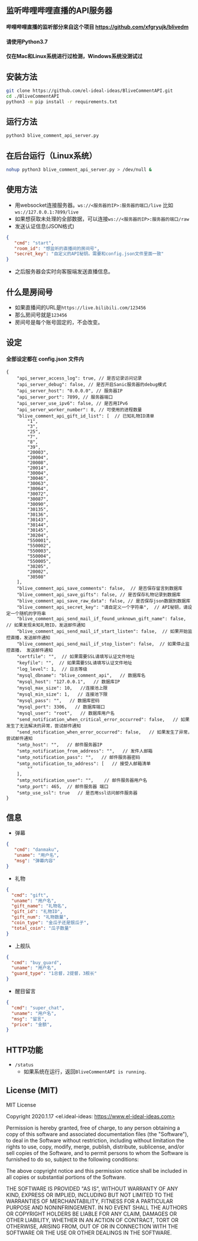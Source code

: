 ## 监听哔哩哔哩直播的API服务器
#### 哔哩哔哩直播的监听部分来自这个项目 https://github.com/xfgryujk/blivedm

#### 请使用Python3.7 
#### 仅在Mac和Linux系统进行过检测，Windows系统没测试过

## 安装方法
```bash
git clone https://github.com/el-ideal-ideas/BliveCommentAPI.git
cd ./BliveCommentAPI
python3 -m pip install -r requirements.txt
```

## 运行方法
```bash
python3 blive_comment_api_server.py
```

## 在后台运行（Linux系统）
```bash
nohup python3 blive_comment_api_server.py > /dev/null &
```

## 使用方法
- 用websocket连接服务器。`ws://<服务器的IP>:服务器的端口/live` 比如 `ws://127.0.0.1:7899/live`
- 如果想获取未处理的全部数据，可以连接`ws://<服务器的IP>:服务器的端口/raw`
- 发送认证信息(JSON格式)
```json
{
   "cmd": "start",
   "room_id": "想监听的直播间的房间号",
   "secret_key": "自定义的API秘钥。需要和config.json文件里面一致"
}
```
- 之后服务器会实时向客服端发送直播信息。

## 什么是房间号
- 如果直播间的URL是`https://live.bilibili.com/123456`
- 那么房间号就是`123456`
- 房间号是每个账号固定的，不会改变。

## 设定
#### 全部设定都在 config.json 文件内

```
{
    "api_server_access_log": true, // 是否记录访问记录
    "api_server_debug": false, // 是否开启Sanic服务器的debug模式
    "api_server_host": "0.0.0.0", // 服务器IP
    "api_server_port": 7899, // 服务器端口 
    "api_server_use_ipv6": false, // 是否用IPv6
    "api_server_worker_number": 8, // 可使用的进程数量
    "blive_comment_api_gift_id_list": [  // 已知礼物ID清单
        "1",
        "3",
        "25",
        "7",
        "8",
        "39",
        "20003",
        "20004",
        "20008",
        "20014",
        "30004",
        "30046",
        "30063",
        "30064",
        "30072",
        "30087",
        "30090",
        "30135",
        "30136",
        "30143",
        "30144",
        "30145",
        "30204",
        "550001",
        "550002",
        "550003",
        "550004",
        "550005",
        "30205",
        "20002",
        "30508"
    ],
    "blive_comment_api_save_comments": false,  // 是否保存留言到数据库
    "blive_comment_api_save_gifts": false, // 是否保存礼物记录到数据库
    "blive_comment_api_save_raw_data": false, // 是否保存json数据到数据库
    "blive_comment_api_secret_key": "请自定义一个字符串",  // API秘钥，请设定一个随机的字符串
    "blive_comment_api_send_mail_if_found_unknown_gift_name": false, // 如果发现未知礼物ID，发送邮件通知
    "blive_comment_api_send_mail_if_start_listen": false,  // 如果开始监控直播，发送邮件通知
    "blive_comment_api_send_mail_if_stop_listen": false,  // 如果停止监控直播， 发送邮件通知
    "certfile": "",  // 如果需要SSL请填写认证文件地址
    "keyfile": "",  // 如果需要SSL请填写认证文件地址
    "log_level": 1,  // 日志等级
    "mysql_dbname": "blive_comment_api",   // 数据库名
    "mysql_host": "127.0.0.1",   // 数据库IP
    "mysql_max_size": 10,   //连接池上限
    "mysql_min_size": 1,   // 连接池下限
    "mysql_pass": "",   // 数据库密码
    "mysql_port": 3306,   // 数据库端口
    "mysql_user": "root",   // 数据库用户名
    "send_notification_when_critical_error_occurred": false,   // 如果发生了无法解决的异常，尝试邮件通知
    "send_notification_when_error_occurred": false,   // 如果发生了异常， 尝试邮件通知
    "smtp_host": "",   // 邮件服务器IP
    "smtp_notification_from_address": "",   // 发件人邮箱
    "smtp_notification_pass": "",   // 邮件服务器密码
    "smtp_notification_to_address": [   // 接受人邮箱清单
        ""
    ],
    "smtp_notification_user": "",    // 邮件服务器用户名
    "smtp_port": 465,  // 邮件服务器 端口
    "smtp_use_ssl": true   // 是否用ssl访问邮件服务器
}
```

## 信息
- 弹幕
```json
{
   "cmd": "danmaku",
   "uname": "用户名",
   "msg": "弹幕内容"
}
```
- 礼物
```json
{
  "cmd": "gift",
  "uname": "用户名",
  "gift_name": "礼物名",
  "gift_id": "礼物ID",
  "gift_num": "礼物数量",
  "coin_type": "金瓜子还是银瓜子",
  "total_coin": "瓜子数量"
}
```
- 上舰队
```json
{
  "cmd": "buy_guard",
  "uname": "用户名",
  "guard_type": "1总督，2提督，3舰长"
}
```
- 醒目留言
```json
{
  "cmd": "super_chat",
  "uname": "用户名",
  "msg": "留言",
  "price": "金额",
}
```

## HTTP功能
- `/status`
    - 如果系统在运行，返回`BliveCommentAPI is running.`
    
## License (MIT)
MIT License

Copyright 2020.1.17 <el.ideal-ideas: https://www.el-ideal-ideas.com>

Permission is hereby granted, free of charge, to any person obtaining 
a copy of this software and associated documentation files (the "Software"), 
to deal in the Software without restriction, including without limitation the 
rights to use, copy, modify, merge, publish, distribute, sublicense, and/or sell 
copies of the Software, and to permit persons to whom the Software is furnished 
to do so, subject to the following conditions:

The above copyright notice and this permission notice shall be included in 
all copies or substantial portions of the Software.

THE SOFTWARE IS PROVIDED "AS IS", WITHOUT WARRANTY OF ANY KIND, EXPRESS OR 
IMPLIED, INCLUDING BUT NOT LIMITED TO THE WARRANTIES OF MERCHANTABILITY, 
FITNESS FOR A PARTICULAR PURPOSE AND NONINFRINGEMENT. IN NO EVENT SHALL THE 
AUTHORS OR COPYRIGHT HOLDERS BE LIABLE FOR ANY CLAIM, DAMAGES OR OTHER LIABILITY, 
WHETHER IN AN ACTION OF CONTRACT, TORT OR OTHERWISE, ARISING FROM, OUT OF OR 
IN CONNECTION WITH THE SOFTWARE OR THE USE OR OTHER DEALINGS IN THE SOFTWARE.
